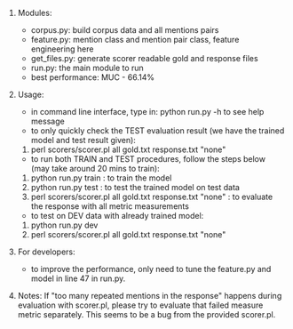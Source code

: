 1. Modules:
   - corpus.py: build corpus data and all mentions pairs
   - feature.py: mention class and mention pair class, feature engineering here
   - get_files.py: generate scorer readable gold and response files
   - run.py: the main module to run
   - best performance: MUC - 66.14%
  
2. Usage:
   - in command line interface, type in:
   python run.py -h to see help message
   - to only quickly check the TEST evaluation result (we have the trained model and test result given):
   1. perl scorers/scorer.pl all gold.txt response.txt "none"
   - to run both TRAIN and TEST procedures, follow the steps below (may take around 20 mins to train):
   1. python run.py train : to train the model
   2. python run.py test : to test the trained model on test data
   3. perl scorers/scorer.pl all gold.txt response.txt "none" :
   to evaluate the response with all metric measurements
   - to test on DEV data with already trained model:
   1. python run.py dev
   2. perl scorers/scorer.pl all gold.txt response.txt "none"

3. For developers:
   - to improve the performance, only need to tune the feature.py and model in line 47 in run.py.

4. Notes:
   If "too many repeated mentions in the response" happens during evaluation with scorer.pl,
   please try to evaluate that failed measure metric separately. This seems to be a bug from
   the provided scorer.pl.
   